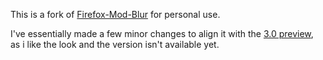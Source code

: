 This is a fork of [Firefox-Mod-Blur](https://github.com/datguypiko/Firefox-Mod-Blur) for personal use.

I've essentially made a few minor changes to align it with the [3.0 preview](https://github.com/datguypiko/Firefox-Mod-Blur/issues/129), as i like the look and the version isn't available yet.